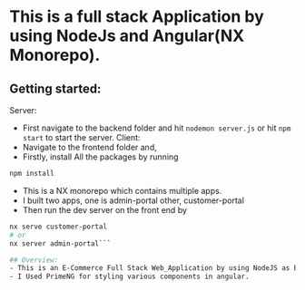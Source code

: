 # This is a full stack Application by using NodeJs and Angular(NX Monorepo). 

## Getting started:

Server:
- First navigate to the backend folder and hit `nodemon server.js` or hit `npm start` to start the server.
Client:
- Navigate to the frontend folder and,
- Firstly, install All the packages by running
```bash
npm install
```
- This is a NX monorepo which contains multiple apps. 
- I built two apps, one is admin-portal other, customer-portal
- Then run the dev server on the front end by
```bash 
nx serve customer-portal
# or
nx server admin-portal```

## Overview:
- This is an E-Commerce Full Stack Web_Application by using NodeJS as Backend technolohy and Angular as front end technology by using NX monorepo.
- I Used PrimeNG for styling various components in angular.
